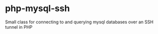 php-mysql-ssh
=============

Small class for connecting to and querying mysql databases over an SSH tunnel in PHP
